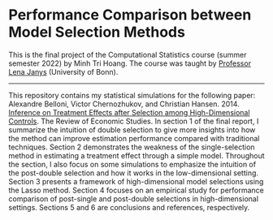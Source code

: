 # Performance Comparison between Model Selection Methods 
This is the final project of the Computational Statistics course (summer semester 2022) by Minh Tri Hoang. The course was taught by [Professor Lena Janys](https://sites.google.com/site/janyslena/home?authuser=0) (University of Bonn).

___

This repository contains my statistical simulations for the following paper: Alexandre Belloni, Victor Chernozhukov, and Christian Hansen. 2014. [Inference on Treatment Effects after Selection among High-Dimensional Controls](https://academic.oup.com/restud/article-abstract/81/2/608/1523757?redirectedFrom=fulltext). The Review of Economic Studies. In section 1 of the final report, I summarize the intuition of double selection to give more insights into how the method can improve estimation performance compared with traditional techniques. Section 2 demonstrates the weakness of the single-selection method in estimating a treatment effect through a simple model. Throughout the section, I also focus on some simulations to emphasize the intuition of the post-double selection and how it works in the low-dimensional setting. Section 3 presents a framework of high-dimensional model selections using the Lasso method. Section 4 focuses on an empirical study for performance comparison of post-single and post-double selections in high-dimensional settings. Sections 5 and 6 are conclusions and references, respectively.
